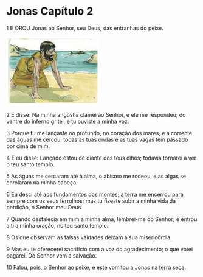 # Jonas Capítulo 2

1	E OROU Jonas ao Senhor, seu Deus, das entranhas do peixe.

![](.img/32_Jon_02_01_RG.jpg)

2	E disse: Na minha angústia clamei ao Senhor, e ele me respondeu; do ventre do inferno gritei, e tu ouviste a minha voz.

3	Porque tu me lançaste no profundo, no coração dos mares, e a corrente das águas me cercou; todas as tuas ondas e as tuas vagas têm passado por cima de mim.

4	E eu disse: Lançado estou de diante dos teus olhos; todavia tornarei a ver o teu santo templo.

5	As águas me cercaram até à alma, o abismo me rodeou, e as algas se enrolaram na minha cabeça.

6	Eu desci até aos fundamentos dos montes; a terra me encerrou para sempre com os seus ferrolhos; mas tu fizeste subir a minha vida da perdição, ó Senhor meu Deus.

7	Quando desfalecia em mim a minha alma, lembrei-me do Senhor; e entrou a ti a minha oração, no teu santo templo.

8	Os que observam as falsas vaidades deixam a sua misericórdia.

9	Mas eu te oferecerei sacrifício com a voz do agradecimento; o que votei pagarei. Do Senhor vem a salvação.

10	Falou, pois, o Senhor ao peixe, e este vomitou a Jonas na terra seca.

